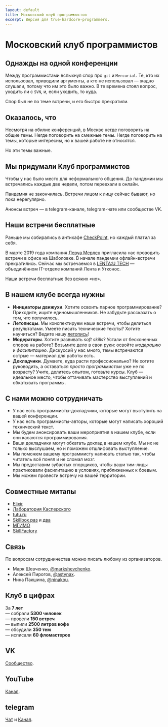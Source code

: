 ```yaml
---
layout: default
title: Московский клуб программистов
excerpt: Версия для true-hardcore-programmers.
---
```


# Московский клуб программистов

## Однажды на одной конференции

Между программистами вспыхнул спор про `git` и `Mercurial`.
Те, кто их использовал, приводили аргументы, а кто не использовал&nbsp;&mdash; жадно слушали, потому что им это было важно.
В те времена стоял вопрос, уходить ли с `SVN`, и, если уходить, то куда.

Спор был не по теме встречи, и его быстро прекратили.

## Оказалось, что

Несмотря на обилие конференций, в Москве негде поговорить на общие темы. Негде поговорить
на смежные темы. Негде поговорить на темы, которые интересны, но к вашей работе не относятся.

Но эти темы важные.

## Мы придумали Клуб программистов

Чтобы у нас было место для неформального общения. До пандемии мы встречались каждые две недели, потом переехали в онлайн.

Пандемия не закончилась. Встречи лицом к лицу сейчас бывают, но пока нерегулярно.

Анонсы встреч — в telegram-канале, telegram-чате или сообществе VK.

## Наши встречи бесплатные

Раньше мы собирались в антикафе [CheckPoint](https://chpoint.ru/), но каждый
платил за себя.

В марте 2019 года компания [Леруа Мерлен](https://leroymerlin.ru/)
пригласила нас проводить встречи в офисе на Шаболовке. В начале пандемии офлайн-встречи
прекратились. Сейчас мы встречаемся в [LENTA:U TECH](https://habr.com/ru/company/lenta_utkonos_tech/profile/) — объединённом IT-отделе компаний Лента и Утконос.

Наши встречи бесплатные без всяких &laquo;но&raquo;.

## В нашем клубе всегда нужны

* **Инициаторы движухи**. Хотите освоить парное программирование? Приходите, ищите
  единомышленников. Не забудьте рассказать о том, что получилось.
* **Летописцы**. Мы конспектируем наши встречи, чтобы делиться результатами.
  Умеете писать технические тексты? Хотите научиться? Ведите нашу [летопись](/results/)!
* **Модераторы**. Хотите развивать *soft skills*? Устали от бесконечных споров на работе?
  Возьмите дело в свои руки: освойте *модерацию* и *фасилитацию*.
  Дискуссий у нас много, темы встречаются острые&nbsp;&mdash; материал для работы есть.
* **Докладчики**. Думаете, куда расти профессионально? Не хотите руководить, а
  оставаться *просто программистом* уже не по возрасту? Учите, делитесь опытом,
  готовьте курсы. Клуб&nbsp;&mdash; идеальное место, чтобы оттачивать мастерство выступлений
  и обкатывать программы.

## С нами можно сотрудничать

* У нас есть программисты-докладчики, которые могут выступить на вашей конференции.
* У нас есть программисты-авторы, которые могут написать хороший технический текст.
* Мы будем анонсировать ваши мероприятия в нашем клубе, если они касаются программирования.
* Ваши докладчики могут обкатать доклад в нашем клубе. Мы их не только выслушаем, но и поможем
  отшлифовать выступление.
* Мы поможем вашему программисту написать статью так, чтобы читатель всё понял и не сломал мозг.
* Мы предоставим зубастых спорщиков, чтобы ваши тим-лиды практиковали фасилитацию в условиях,
  приближенных к боевым.
* Мы можем провести встречу на вашей территории.

## Совместные митапы

* [Elixir](2017/08/17/elixir/)
* [Лаборатория Касперского](2019/03/14/pi-day-in-kaspersky/)
* [tutu.ru](2019/10/17/tuturu-backend-meetup/)
* [Skillbox раз](2020/03/12/exchange-of-experience-in-programming/) и [два](2021/12/09/backend-2022-leaving-comfort-zone/)
* [МГИМО](2020/11/19/how-programmer-can-teach-in-high-school/)
* [SkillFactory](2022/03/23/remote-work-pros-and-cons/)

## Связь

По вопросам сотрудничества можно писать любому из организаторов.

* Марк Шевченко, <a href="tg://resolve?domain=markshevchenko">@markshevchenko</a>.
* Алексей Пирогов, <a href="tg://resolve?domain=astynax">@astynax</a>.
* Нина Пакшина, <a href="tg://resolve?domain=ninakou">@ninakou</a>.

## Клуб в цифрах

За <strong>7 лет</strong><br />
— собрали <strong>5300 человек</strong><br />
— провели <strong>150 встреч</strong><br />
— выпили <strong>2500 литров кофе</strong><br />
— обсудили <strong>350 тем</strong><br />
— исписали <strong>60 фломастеров</strong>

## VK

[Сообщество](https://vk.com/progmsk).

## YouTube

[Канал](https://www.youtube.com/c/progmsk).

## telegram

[Чат](https://t.me/progmsk) и [Канал](https://t.me/progmsk_channel).